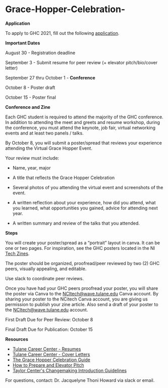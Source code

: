 # Grace-Hopper-Celebration-

**Application**

To apply to GHC 2021, fill out the following [application](https://tulane.campuslabs.com/engage/submitter/form/start/478593). 

**Important Dates**

August 30 - Registration deadline

September 3 - Submit resume for peer review (+ elevator pitch/bio/cover letter)

September 27 thru October 1 - **Conference**

October 8 - Poster draft

October 15 - Poster final


**Conference and Zine**

Each GHC student is required to attend the majority of the GHC conference.  In addition to attending the meet and greets and resume workshop, during the conference, you must attend the  keynote, job fair, virtual networking events and at least two panels / talks.    

By October 8, you will submit a poster/spread that reviews your experience attending the Virtual Grace Hopper Event.   

Your review must include: 

- Name, year, major 

- A title that reflects the Grace Hopper Celebration 

- Several photos of you attending the virtual event and screenshots of the event.  

- A written reflection about your experience, how did you attend, what you learned, what opportunities you gained, advice for attending next year.  

- A written summary and review of the talks that you attended. 

 

**Steps**

You will create your poster/spread as a “portrait” layout in canva. It can be one or two pages. For inspiration, see the GHC posters located in the NI [Tech Zines](https://issuu.com/ncidigitalresearchlab). 

The poster should be organized, proofread/peer reviewed by two (2) GHC peers, visually appealing, and editable.  

Use slack to coordinate peer reviews.  

Once you have had your GHC peers proofread your poster, you will share the poster via Canva to the NCItech@wave.tulane.edu Canva account. By sharing your poster to the NCitech Canva account, you are giving us permission to publish your zine article.  Also send a draft of your poster to the NCItech@wave.tulane.edu account.  

First Draft Due for Peer Review: October 8 

Final Draft Due for Publication: October 15  



**Resources**
- [Tulane Career Center - Resumes](https://hiretulane.tulane.edu/prepare/resumes)
- [Tulane Career Center - Cover Letters](https://hiretulane.tulane.edu/prepare/cover-letters)
- [The Grace Hopper Celebration Guide](https://tulane.box.com/s/cblqyzuks6958jdyp2wu9wcun3zvbkga)
- [How to Prepare and Elevator Pitch](https://www.forbes.com/sites/alejandrocremades/2018/09/08/how-to-prepare-the-perfect-elevator-pitch/?sh=110a2a4770e5)
- [Taylor Center's Changemaking Introduction Guidelines](https://tulane.app.box.com/s/1kygpso1lk16yqa6f42rogz518zy7yik)



For questions, contact: Dr. Jacquelyne Thoni Howard via slack or email. 

